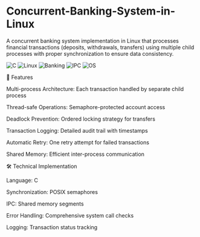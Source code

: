 # Concurrent-Banking-System-in-Linux
A concurrent banking system implementation in Linux that processes financial transactions (deposits, withdrawals, transfers) using multiple child processes with proper synchronization to ensure data consistency.

![C](https://img.shields.io/badge/-C-00599C?logo=c&logoColor=white)
![Linux](https://img.shields.io/badge/-Linux-FCC624?logo=linux&logoColor=black)
![Banking](https://img.shields.io/badge/%F0%9F%92%B5-Concurrent_Banking-important)
![IPC](https://img.shields.io/badge/IPC-Shared_Memory%2BSemaphores-blueviolet)
![OS](https://img.shields.io/badge/OS-Linux-9cf)

🚀 Features


Multi-process Architecture: Each transaction handled by separate child process

Thread-safe Operations: Semaphore-protected account access

Deadlock Prevention: Ordered locking strategy for transfers

Transaction Logging: Detailed audit trail with timestamps

Automatic Retry: One retry attempt for failed transactions

Shared Memory: Efficient inter-process communication

🛠️ Technical Implementation


Language: C

Synchronization: POSIX semaphores

IPC: Shared memory segments

Error Handling: Comprehensive system call checks

Logging: Transaction status tracking

